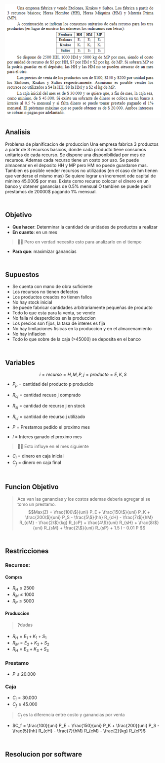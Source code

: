 ![alt text](2.23.png)
## Analisis

Problema de planificacion de produccion
Una empresa fabrica 3 productos a partir de 3 recursos basicos, donde cada producto tiene consumos unitarios de cada recurso.
Se dispone una disponibilidad por mes de recursos. Ademas cada recurso tiene un costo por uso.
Se puede almacenar en el deposito HH y MP pero HM no puede guardarse mas.
Tambien es posible vender recursos no utilizados (en el caso de hm tienen que venderse el mismo mas)
Se quiere lograr un increment ode capital de minimo 45.000$ por mes.
Existe como recurso colocar el dinero en un banco y obtener ganancias de 0.5% mensual
O tambien se puede pedir prestamos de 20000$ pagando 1% mensual.



## <br> Objetivo
- **Que hacer**: Determinar la cantidad de unidades de productos a realizar
- **En cuanto**: en un mes 
> ✋🏻 Pero en verdad necesito esto para analizarlo en el tiempo 
- **Para que**: maximizar ganancias



## <br> Supuestos
- Se cuenta con mano de obra suficiente
- Los recursos no tienen defectos
- Los productos creados no tienen fallos
- No hay stock inicial
- Se puede fabricar cantidades arbitrariamente pequeñas de producto
- Todo lo que esta para la venta, se vende
- No falla ni desperdicios en la produccion
- Los precios son fijos, la tasa de interes es fija
- No hay limitaciones fisicas en la produccion y en el almacenamiento
- No hay inflacion
- Todo lo que sobre de la caja (>45000) se deposita en el banco


## <br> Variables
$$i = recurso = {H, M, P} , j = producto = {E, K, S}$$

- $P_p$ = cantidad del producto p producido
- $R_{cj}$ = cantidad recuso j comprado
- $R_{sj}$ = cantidad de recurso j en stock
- $R_{uj}$ = cantidad de recurso j utilizado

- $P$ = Prestamos pedido el proximo mes
- $I$ = Interes ganado el proximo mes
> ✋🏻 Esto influye en el mes siguiente
- $C_i$ = dinero en caja inicial
- $C_f$ = dinero en caja final



## <br> Funcion Objetivo
> Aca van las ganancias y los costos
> ademas deberia agregar si se tomo un prestamo.
$$Max(Z) = \frac{100\$}{uni} P_E + \frac{150\$}{uni} P_K + \frac{200\$}{uni} P_S - \frac{5\$}{hh} R_{cH} - \frac{7\$}{hM} R_{cM} - \frac{2\$}{kg} R_{cP} + \frac{4\$}{uni} R_{sH} + \frac{8\$}{uni} R_{sM} + \frac{2\$}{uni}  R_{sP} + 1.5 I - 0.01 P $$



## <br> Restricciones

### Recursos:
#### Compra
  - $R_H \le 2500$
  - $R_M \le 1000$
  - $R_P \le 5000$

#### Produccion
> ❓dudas
  - $R_H = E_1 + K_1 + S_1$
  - $R_M = E_2 + K_2 + S_2$
  - $R_H = E_3 + K_3 + S_3$

### Prestamo
  - $P \le 20.000$

### Caja 
  - $C_i = 30.000$
  - $C_f \ge 45.000$
> $C_f$ es la diferencia entre costo y ganancias por venta
  - $C_f = \frac{100}{uni} P_E + \frac{150}{uni} P_K + \frac{200}{uni} P_S - \frac{5}{hh} R_{cH} - \frac{7}{hM} R_{cM} - \frac{2}{kg} R_{cP}$



## <br> Resolucion por software


